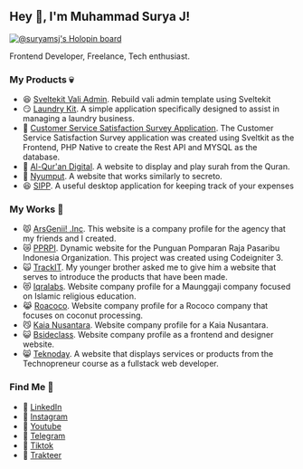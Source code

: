 ## Hey 👋, I'm Muhammad Surya J!

[![@suryamsj's Holopin board](https://holopin.me/suryamsj)](https://holopin.io/@suryamsj)

Frontend Developer, Freelance, Tech enthusiast.

### My Products 💀

- 😆 [Sveltekit Vali Admin](https://github.com/suryamsj/sveltekit-vali-admin). Rebuild vali admin template using Sveltekit
- 😏 [Laundry Kit](https://github.com/suryamsj/laundry-kit). A simple application specifically designed to assist in managing a laundry business.
- 🤤 [Customer Service Satisfaction Survey Application](https://github.com/suryamsj/aplikasi-survei-kepuasan-pelayanan-pelanggan). The Customer Service Satisfaction Survey application was created using Sveltkit as the Frontend, PHP Native to create the Rest API and MYSQL as the database.
- 🤩 [Al-Qur'an Digital](https://github.com/suryamsj/al-quran-digital). A website to display and play surah from the Quran.
- 🤡 [Nyumput](https://nyumput.vercel.app/). A website that works similarly to secreto.
- 😆 [SIPP](https://github.com/suryamsj/SIPP). A useful desktop application for keeping track of your expenses

### My Works 🤖

- 😾 [ArsGenii! .Inc](https://arsgenii.vercel.app/). This website is a company profile for the agency that my friends and I created.
- 😿 [PPRPI](https://pprpi.com/). Dynamic website for the Punguan Pomparan Raja Pasaribu Indonesia Organization. This project was created using Codeigniter 3.
- 🙀 [TrackIT](https://propertyofzwoldrei.vercel.app/). My younger brother asked me to give him a website that serves to introduce the products that have been made.
- 😻 [Iqralabs](https://iqralabs.co.id/home/). Website company profile for a Maunggaji company focused on Islamic religious education.
- 😹 [Roacoco](https://roacoco.com/). Website company profile for a Rococo company that focuses on coconut processing.
- 😼 [Kaia Nusantara](https://www.kaianusantara.id/). Website company profile for a Kaia Nusantara.
- 😺 [Bsideclass](https://bsideclass.id/). Website company profile as a frontend and designer website.
- 😸 [Teknoday](https://trilogi.ac.id/teknoday/). A website that displays services or products from the Technopreneur course as a fullstack web developer.

### Find Me 👀

- 🥩 [LinkedIn](https://www.linkedin.com/in/suryamsj/)
- 🥞 [Instagram](https://www.instagram.com/suryaaamsj/)
- 🍔 [Youtube](https://youtube.com/@suryamsj)
- 🍟 [Telegram](https://telegram.me/ciiciociii)
- 🍜 [Tiktok](https://www.tiktok.com/@suryamsj)
- 🍵 [Trakteer](https://trakteer.id/suryamsj)
